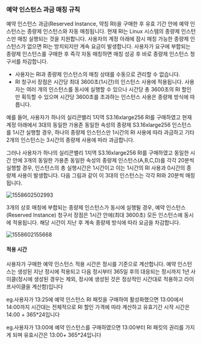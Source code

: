 ### 예약 인스턴스 과금 매칭 규칙

예약 인스턴스 과금(Reserved Instance, 약칭 RI)을 구매한 후 유효 기간 안에 예약 인스턴스는 종량제 인스턴스와 자동 매칭됩니다. 현재 RI는 Linux 시스템의 종량제 인스턴스만 매칭 실행되는 것을 지원합니다. 사용자의 계정 아래에 잠시 매칭 가능한 종량제 인스턴스가 없으면 RI는 방치되지만 계속 요금이 발생합니다. 사용자가 요구에 부합되는 종량제 인스턴스를 구매한 후 즉각 자동 매칭하면 매칭 성공 후 바로 종량제 인스턴스 청구서를 차감합니다. 

- 사용자는 RI과 종량제 인스턴스의 매칭 상태를 수동으로 관리할 수 없습니다.
- RI 청구서 장점은 시간당 최대 3600초(1시간)의 인스턴스 사용에 적용됩니다. 사용자는 여러 개의 인스턴스를 동시에 실행할 수 있으나 시간당 총 3600초의 RI 할인만 획득할 수 있으며 시간당 3600초를 초과하는 인스턴스 사용은 종량제 방식에 따릅니다. 

예를 들어, 사용자가 하나의 실리콘밸리 1지역 S3.16xlarge256 RI를 구매하였고 현재 계정 아래에서 3대의 동일한 가용존 동일한 속성의 종량제 S3.16xlarge256 인스턴스를 1시간 실행할 경우, 하나의 종량제 인스턴스만 1시간의 RI 사용에 따라 과금하고 기타 2개의 인스턴스는 3시간의 종량제 사용에 따라 과금합니다. 

그러나 사용자가 하나의 실리콘밸리 1지역 S3.16xlarge256 RI를 구매하였고 동일한 시간 안에 3개의 동일한 가용존 동일한 속성의 종량제 인스턴스(A,B,C,D)를 각각 20분씩 실행할 경우, 인스턴스의 총 실행시간은 1시간이고 이는 1시간의 RI 사용과 0시간의 종량제 사용이 발생합니다. 다음 그림과 같이 이 3대의 인스턴스는 각각 RI와 20분씩 매칭됩니다.

![1558602502993](C:\Users\aironpu\AppData\Local\Temp\1558602502993.png)

3개의 상호 매칭에 부합되는 종량제 인스턴스가 동시에 실행될 경우, 예약 인스턴스(Reserved Instance) 청구서 장점은 1시간 안에(최대 3600초) 모든 인스턴스에 동시에 적용됩니다. 해당 시간이 지난 후 계속 종량제 방식에 따라 요금을 차감합니다.

![1558602155668](C:\Users\aironpu\AppData\Local\Temp\1558602155668.png)

#### 적용 시간

사용자가 구매한 예약 인스턴스 적용 시간은 정시를 기준으로 계산합니다. 예약 인스턴스는 생성된 지난 정시에 적용되고 다음 정시부터 365일 후의 대응되는 정시까지 1년 사이클(정시에 생성된 경우는 제외, 정시에 생성된 것은 정상적인 시간대로 적용하고 라이프사이클을 계산함)입니다

eg.사용자가 13:25에 예약 인스턴스 RI 패킷을 구매하여 활성화했으면 13:00에서 14:00까지 시간대는 전체적으로 RI 할인 가격에 따라 계산하고 유효기간 시작 시간은 14:00 + 365*24입니다

eg.사용자가 13:00에 예약 인스턴스를 구매하였으면 13:00부터 RI 패킷의 권리를 가지게 되며 유효시간은 13:00+ 365*24입니다
